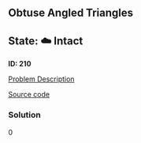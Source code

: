 ## Obtuse Angled Triangles

## State: :cloud: **Intact**

**ID: 210**

[Problem Description](https://projecteuler.net/problem=210)

[Source code](main.cpp)

### Solution
0